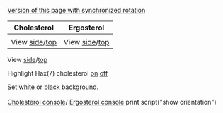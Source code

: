 [Version of this page with synchronized rotation](page2.html)

<script type="text/javascript" src="src/JSmol.min.js"></script>
<script type="text/javascript" src="src/Jmol2.js"></script>
<script type="text/javascript">
Jmol.Info = {
      jarPath: "src",
      jarFile: "JmolApplet0.jar",
      j2sPath: "src/j2s",
      use: "HTML5", 
			disableJ2SLoadMonitor: false,
			disableInitialConsole: true
}
document.getElementById("info").reset()
function sync() {
 var syncing = document.getElementById("drive").checked
 var s = (syncing ? "sync * on;sync * \"set syncMouse TRUE\"": "sync * off")
 jmolScript(s, "A");
}
</script>

|Cholesterol|Ergosterol|
|-----|-----|
|<script>jmolApplet(400,"load data/cholesterol-3D.sdf;cartoon on;color cartoon structure;;rotate z 118.48; rotate y 117.66; rotate z -47.64;;", "A");</script>|<script>jmolApplet(400,"load data/ergosterol-3D.sdf;calculate structure;cartoon on;color cartoon structure;rotate z -113.86; rotate y 135.11; rotate z -93.93;", "B");</script>|
|View <a href='javascript:jmolScript("reset; rotate z 33.34; rotate y 125.99; rotate z -67.45;select atomno = 41;color [0,255,0]", "A")'>side</a>/<a href='javascript:jmolScript("reset;rotate z 118.48; rotate y 117.66; rotate z -47.64;select atomno = 41;color [0,255,0]", "A")'>top</a>|View <a href='javascript:jmolScript("reset; rotate z -179.67; rotate y 93.62; rotate z -93.8;", "B")'>side</a>/<a href='javascript:jmolScript("reset; rotate z -113.86; rotate y 135.11; rotate z -93.93;", "B")'>top</a>|


View <a href='javascript:jmolScript("reset; rotate z 33.34; rotate y 125.99; rotate z -67.45;select atomno = 41;color [0,128,0]", "A");javascript:jmolScript("reset; rotate z -179.67; rotate y 93.62; rotate z -93.8;", "B")javascript:jmolScript("reset; rotate z -179.67; rotate y 93.62; rotate z -93.8;", "B")'>side</a>/<a href='javascript:jmolScript("reset;rotate z 118.48; rotate y 117.66; rotate z -47.64;select atomno = 41;color [0,128,0]", "A");javascript:jmolScript("reset; rotate z -113.86; rotate y 135.11; rotate z -93.93;", "B")'>top</a>

Highlight Hax(7) cholesterol <a href='javascript:jmolScript("select atomno = 41;color [0,255,0]", "A")'>on</a>
<a href='javascript:jmolScript("select atomno = 41;color [255,255,255]", "A")'>off</a>

Set 
<a href='javascript:jmolScript("script APPLET * \"background white\"","A")'> white </a>
 or
<a href='javascript:jmolScript("script APPLET * \"background black\"","A")'> black </a>background.
<br><br>
<a href='javascript:jmolScript("console","A")'>Cholesterol console</a>/
<a href='javascript:jmolScript("console","B")'>Ergosterol console</a>
print script("show orientation")




